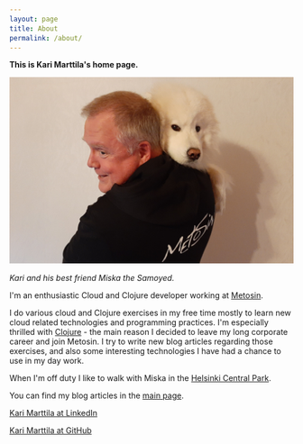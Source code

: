 ```yaml
---
layout: page
title: About
permalink: /about/
---
```


**This is Kari Marttila's home page.**

![Kari and his best friend Miska the Samoyed](/img/about_page_kari_and_miska.jpg)

*Kari and his best friend Miska the Samoyed.*


I'm an enthusiastic Cloud and Clojure developer working at [Metosin](http://www.metosin.fi/).

I do various cloud and Clojure exercises in my free time mostly to learn new cloud related technologies and programming practices. I'm especially thrilled with [Clojure](https://clojure.org/) - the main reason I decided to leave my long corporate career and join Metosin. I try to write new blog articles regarding those exercises, and also some interesting technologies I have had a chance to use in my day work.

When I'm off duty I like to walk with Miska in the [Helsinki Central Park](https://www.hel.fi/hel2/keskuspuisto/eng/1centralpark/).

You can find my blog articles in the [main page](../index.html).

[Kari Marttila at LinkedIn](https://www.linkedin.com/in/karimarttila/)

[Kari Marttila at GitHub](https://github.com/karimarttila)
